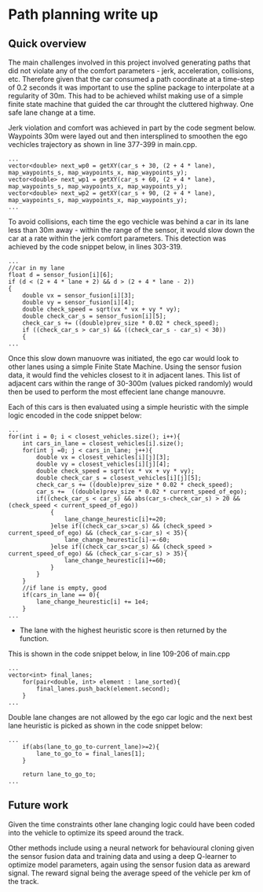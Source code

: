 # Path planning write up
## Quick overview
The main challenges involved in this project involved generating paths
that did not violate any of the comfort parameters - jerk, acceleration, collisions, etc.
Therefore given that the car consumed a path coordinate at a time-step of 0.2 seconds it was important to
use the spline package to interpolate at a regularity of 30m. This had to be achieved whilst making use of a simple finite state machine
that guided the car throught the cluttered highway. One safe lane change at a time.

Jerk violation and comfort was achieved in part by the code segment below. 
Waypoints 30m were layed out and then intersplined to smoothen the ego vechicles trajectory as shown in line 377-399 in 
main.cpp. 
```
...
vector<double> next_wp0 = getXY(car_s + 30, (2 + 4 * lane), map_waypoints_s, map_waypoints_x, map_waypoints_y);
vector<double> next_wp1 = getXY(car_s + 60, (2 + 4 * lane), map_waypoints_s, map_waypoints_x, map_waypoints_y);
vector<double> next_wp2 = getXY(car_s + 90, (2 + 4 * lane), map_waypoints_s, map_waypoints_x, map_waypoints_y);
...
``` 

To avoid collisions, each time the ego vechicle was behind a car in its lane less than 30m away - within the range of the sensor, it would slow 
down the car at a rate within the jerk comfort parameters.  This detection was achieved by the code snippet below, in lines 303-319.
```
...
//car in my lane
float d = sensor_fusion[i][6];
if (d < (2 + 4 * lane + 2) && d > (2 + 4 * lane - 2))
{
	double vx = sensor_fusion[i][3];
	double vy = sensor_fusion[i][4];
	double check_speed = sqrt(vx * vx + vy * vy);
	double check_car_s = sensor_fusion[i][5];
	check_car_s += ((double)prev_size * 0.02 * check_speed);
	if ((check_car_s > car_s) && ((check_car_s - car_s) < 30))
	{ 
...
```

Once this slow down manuovre was initiated, the ego car would look to other lanes using a simple Finite State Machine.
Using the sensor fusion data, it would find the vehicles closest to it in adjacent lanes. This list of adjacent cars within the range of 30-300m (values picked randomly) would then be used to perform the most effecient lane change manouvre. 

Each of this cars is then evaluated using a simple heuristic with the simple logic encoded in the code snippet below:
```
...
for(int i = 0; i < closest_vehicles.size(); i++){
	int cars_in_lane = closest_vehicles[i].size();
	for(int j =0; j < cars_in_lane; j++){
		double vx = closest_vehicles[i][j][3];
		double vy = closest_vehicles[i][j][4];
		double check_speed = sqrt(vx * vx + vy * vy);
		double check_car_s = closest_vehicles[i][j][5];
		check_car_s += ((double)prev_size * 0.02 * check_speed);
		car_s +=  ((double)prev_size * 0.02 * current_speed_of_ego);
		if((check_car_s < car_s) && abs(car_s-check_car_s) > 20 && (check_speed < current_speed_of_ego))
			{
				lane_change_heurestic[i]+=20;
			}else if((check_car_s>car_s) && (check_speed > current_speed_of_ego) && (check_car_s-car_s) < 35){
				lane_change_heurestic[i]-=-60;
			}else if((check_car_s>car_s) && (check_speed > current_speed_of_ego) && (check_car_s-car_s) > 35){
				lane_change_heurestic[i]+=60;
			}
		}
	}
	//if lane is empty, good
	if(cars_in_lane == 0){
		lane_change_heurestic[i] += 1e4;
	}
...
````

* The lane with the highest heuristic score is then returned by the function.

 This is shown in the code snippet below, in line 109-206 of main.cpp


```
...
vector<int> final_lanes;
	for(pair<double, int> element : lane_sorted){
		final_lanes.push_back(element.second);
	}
...
```
Double lane changes are not allowed by the ego car logic and the next best lane heuristic is picked as shown in the code snippet below:
```
...
	if(abs(lane_to_go_to-current_lane)>=2){
		lane_to_go_to = final_lanes[1];
	}
	
	return lane_to_go_to;
...
```
## Future work
Given the time constraints other lane changing logic could have been coded into the vehicle to optimize
its speed around the track.

Other methods include using a neural network for behavioural cloning given the sensor fusion data and training data and using a deep Q-learner to optimize model parameters, again using the sensor fusion data as areward signal. The reward signal being the average speed of the vehicle per km of the track.

